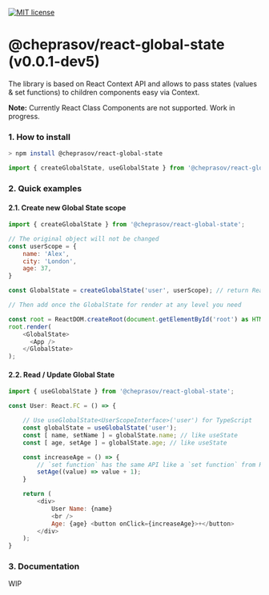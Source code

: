 [![MIT license](http://img.shields.io/badge/license-MIT-brightgreen.svg)](http://opensource.org/licenses/MIT)

@cheprasov/react-global-state (v0.0.1-dev5)
=========

The library is based on React Context API and allows to pass states (values & set functions) to children components easy via Context.

**Note:** Currently React Class Components are not supported. Work in progress.

### 1. How to install

```bash
> npm install @cheprasov/react-global-state
```

```javascript
import { createGlobalState, useGlobalState } from '@cheprasov/react-global-state';
```

### 2. Quick examples

#### 2.1. Create new Global State scope

```javascript
import { createGlobalState } from '@cheprasov/react-global-state';

// The original object will not be changed
const userScope = {
    name: 'Alex',
    city: 'London',
    age: 37,
}

const GlobalState = createGlobalState('user', userScope); // return React.FunctionComponent

// Then add once the GlobalState for render at any level you need

const root = ReactDOM.createRoot(document.getElementById('root') as HTMLElement);
root.render(
    <GlobalState>
      <App />
    </GlobalState>
);

```

#### 2.2. Read / Update Global State
```javascript
import { useGlobalState } from '@cheprasov/react-global-state';

const User: React.FC = () => {

    // Use useGlobalState<UserScopeInterface>('user') for TypeScript
    const globalState = useGlobalState('user');
    const [ name, setName ] = globalState.name; // like useState
    const [ age, setAge ] = globalState.age; // like useState

    const increaseAge = () => {
        // `set function` has the same API like a `set function` from React.useState()
        setAge((value) => value + 1);
    }

    return (
        <div>
            User Name: {name}
            <br />
            Age: {age} <button onClick={increaseAge}>+</button>
        </div>
    );
}
```

### 3. Documentation

WIP
